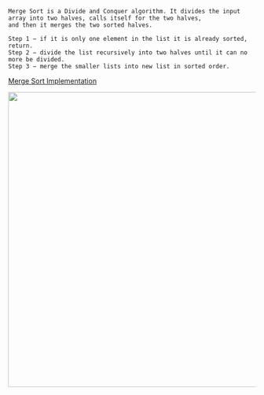 ```
Merge Sort is a Divide and Conquer algorithm. It divides the input array into two halves, calls itself for the two halves, 
and then it merges the two sorted halves.
```
```
Step 1 − if it is only one element in the list it is already sorted, return.
Step 2 − divide the list recursively into two halves until it can no more be divided.
Step 3 − merge the smaller lists into new list in sorted order.
```
[Merge Sort Implementation](https://www.youtube.com/watch?v=JSceec-wEyw)

<img src="https://user-images.githubusercontent.com/59710234/171281571-2fbe15ce-c6cb-4dcb-a6a7-e38dd771e74b.png" width="600" height="600" />
